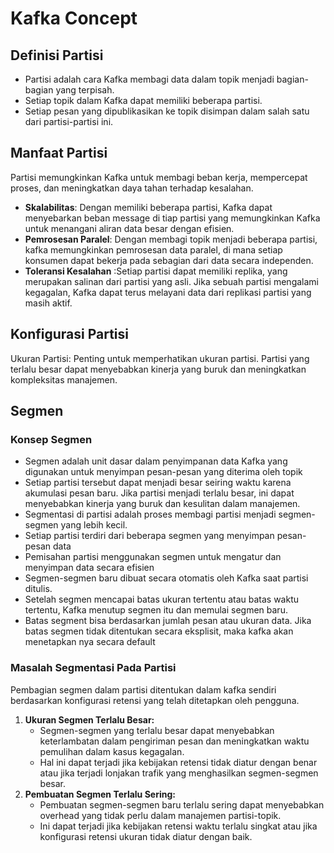 # Kafka Concept 
## Definisi Partisi 
- Partisi adalah cara Kafka membagi data dalam topik menjadi bagian-bagian yang terpisah.
- Setiap topik dalam Kafka dapat memiliki beberapa partisi. 
- Setiap pesan yang dipublikasikan ke topik disimpan dalam salah satu dari partisi-partisi ini.

## Manfaat Partisi
Partisi memungkinkan Kafka untuk membagi beban kerja, mempercepat proses, dan meningkatkan daya tahan terhadap kesalahan.
- **Skalabilitas**: Dengan memiliki beberapa partisi, Kafka dapat menyebarkan beban message di tiap partisi yang memungkinkan Kafka untuk menangani aliran data besar dengan efisien.
- **Pemrosesan Paralel**: Dengan membagi topik menjadi beberapa partisi, kafka memungkinkan pemrosesan data paralel, di mana setiap konsumen dapat bekerja pada sebagian dari data secara independen.
- **Toleransi Kesalahan** :Setiap partisi dapat memiliki replika, yang merupakan salinan dari partisi yang asli. Jika sebuah partisi mengalami kegagalan, Kafka dapat terus melayani data dari replikasi partisi yang masih aktif.

## Konfigurasi Partisi
Ukuran Partisi: Penting untuk memperhatikan ukuran partisi. Partisi yang terlalu besar dapat menyebabkan kinerja yang buruk dan meningkatkan kompleksitas manajemen.

## Segmen
### Konsep Segmen
- Segmen adalah unit dasar dalam penyimpanan data Kafka yang digunakan untuk menyimpan pesan-pesan yang diterima oleh topik
- Setiap partisi tersebut dapat menjadi besar seiring waktu karena akumulasi pesan baru. Jika partisi menjadi terlalu besar, ini dapat menyebabkan kinerja yang buruk dan kesulitan dalam manajemen.
- Segmentasi di partisi adalah proses membagi partisi menjadi segmen-segmen yang lebih kecil.
- Setiap partisi terdiri dari beberapa segmen yang menyimpan pesan-pesan data
- Pemisahan partisi menggunakan segmen untuk mengatur dan menyimpan data secara efisien
- Segmen-segmen baru dibuat secara otomatis oleh Kafka saat partisi ditulis.
- Setelah segmen mencapai batas ukuran tertentu atau batas waktu tertentu, Kafka menutup segmen itu dan memulai segmen baru.
- Batas segment bisa berdasarkan jumlah pesan atau ukuran data. Jika batas segmen tidak ditentukan secara eksplisit, maka kafka akan menetapkan nya secara default

### Masalah Segmentasi Pada Partisi
Pembagian segmen dalam partisi ditentukan dalam kafka sendiri berdasarkan konfigurasi retensi yang telah ditetapkan oleh pengguna. 
1. **Ukuran Segmen Terlalu Besar:**
   - Segmen-segmen yang terlalu besar dapat menyebabkan keterlambatan dalam pengiriman pesan dan meningkatkan waktu pemulihan dalam kasus kegagalan.
   - Hal ini dapat terjadi jika kebijakan retensi tidak diatur dengan benar atau jika terjadi lonjakan trafik yang menghasilkan segmen-segmen besar.
2. **Pembuatan Segmen Terlalu Sering:**
   - Pembuatan segmen-segmen baru terlalu sering dapat menyebabkan overhead yang tidak perlu dalam manajemen partisi-topik.
   - Ini dapat terjadi jika kebijakan retensi waktu terlalu singkat atau jika konfigurasi retensi ukuran tidak diatur dengan baik.


